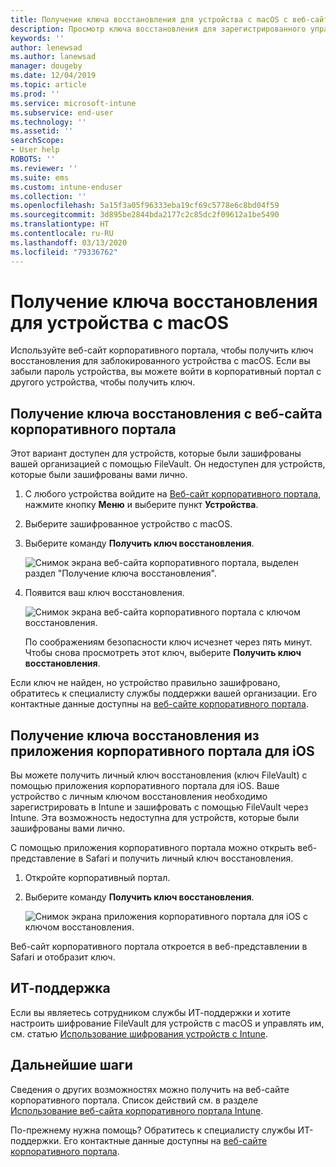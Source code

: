 ```yaml
---
title: Получение ключа восстановления для устройства с macOS с веб-сайта корпоративного портала Intune
description: Просмотр ключа восстановления для зарегистрированного управляемого устройства с macOS.
keywords: ''
author: lenewsad
ms.author: lanewsad
manager: dougeby
ms.date: 12/04/2019
ms.topic: article
ms.prod: ''
ms.service: microsoft-intune
ms.subservice: end-user
ms.technology: ''
ms.assetid: ''
searchScope:
- User help
ROBOTS: ''
ms.reviewer: ''
ms.suite: ems
ms.custom: intune-enduser
ms.collection: ''
ms.openlocfilehash: 5a15f3a05f96333eba19cf69c5778e6c8bd04f59
ms.sourcegitcommit: 3d895be2844bda2177c2c85dc2f09612a1be5490
ms.translationtype: HT
ms.contentlocale: ru-RU
ms.lasthandoff: 03/13/2020
ms.locfileid: "79336762"
---
```

# <a name="get-a-recovery-key-for-a-macos-device"></a>Получение ключа восстановления для устройства с macOS

Используйте веб-сайт корпоративного портала, чтобы получить ключ восстановления для заблокированного устройства с macOS. Если вы забыли пароль устройства, вы можете войти в корпоративный портал с другого устройства, чтобы получить ключ.  

## <a name="get-recovery-key-from-company-portal-website"></a>Получение ключа восстановления с веб-сайта корпоративного портала

Этот вариант доступен для устройств, которые были зашифрованы вашей организацией с помощью FileVault. Он недоступен для устройств, которые были зашифрованы вами лично.

1. С любого устройства войдите на [Веб-сайт корпоративного портала](https://portal.manage.microsoft.com), нажмите кнопку **Меню** и выберите пункт **Устройства**.  
2. Выберите зашифрованное устройство с macOS.  
3. Выберите команду **Получить ключ восстановления**.  

    ![Снимок экрана веб-сайта корпоративного портала, выделен раздел "Получение ключа восстановления".](./media/1907-recovery2-cpweb-intune.PNG)  

4. Появится ваш ключ восстановления.

    ![Снимок экрана веб-сайта корпоративного портала с ключом восстановления.](./media/1907-recovery-cpweb-intune.PNG)  

    По соображениям безопасности ключ исчезнет через пять минут. Чтобы снова просмотреть этот ключ, выберите **Получить ключ восстановления**.

Если ключ не найден, но устройство правильно зашифровано, обратитесь к специалисту службы поддержки вашей организации. Его контактные данные доступны на [веб-сайте корпоративного портала](https://go.microsoft.com/fwlink/?linkid=2010980).  

## <a name="get-recovery-key-from-company-portal-app-for-ios"></a>Получение ключа восстановления из приложения корпоративного портала для iOS

Вы можете получить личный ключ восстановления (ключ FileVault) с помощью приложения корпоративного портала для iOS. Ваше устройство с личным ключом восстановления необходимо зарегистрировать в Intune и зашифровать с помощью FileVault через Intune. Эта возможность недоступна для устройств, которые были зашифрованы вами лично. 

С помощью приложения корпоративного портала можно открыть веб-представление в Safari и получить личный ключ восстановления. 

1. Откройте корпоративный портал.
2. Выберите команду **Получить ключ восстановления**.

    ![Снимок экрана приложения корпоративного портала для iOS с ключом восстановления.](./media/get-recovery-key-cpweb-02.png)  

Веб-сайт корпоративного портала откроется в веб-представлении в Safari и отобразит ключ. 

## <a name="it-pro-support"></a>ИТ-поддержка

Если вы являетесь сотрудником службы ИТ-поддержки и хотите настроить шифрование FileVault для устройств с macOS и управлять им, см. статью [Использование шифрования устройств с Intune](/intune/protect/encrypt-devices).

## <a name="next-steps"></a>Дальнейшие шаги

Сведения о других возможностях можно получить на веб-сайте корпоративного портала. Список действий см. в разделе [Использование веб-сайта корпоративного портала Intune](using-the-intune-company-portal-website.md).  

По-прежнему нужна помощь? Обратитесь к специалисту службы ИТ-поддержки. Его контактные данные доступны на [веб-сайте корпоративного портала](https://go.microsoft.com/fwlink/?linkid=2010980).  
